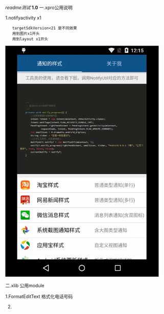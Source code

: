 *readme测试*
**1.0**
一.xpro公用说明


1.notifyactivity       x1

       targetSdkVersion<21 是不同效果
       用到图片x1开头
       用到layout x1开头
![image](https://github.com/ixzus/xpro/blob/master/xpic/x1notify.gif)

二.xlib 公用module

1.FormatEditText 格式化电话号码


2.